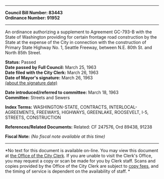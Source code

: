 * * * * *  
  
**Council Bill Number: [](#h0)[](#h2)83443**   
**Ordinance Number: 91952**  
  
* * * * *  
  
An ordinance authorizing a supplement to Agreement GC-793-B with the State of Washington providing for certain frontage road construction by the State at the expense of the City in connection with the construction of Primary State Highway No. 1, Seattle Freeway, between N.E. 80th St. and North 85th Street.  
  
**Status:** Passed   
**Date passed by Full Council:** March 25, 1963   
**Date filed with the City Clerk:** March 26, 1963   
**Date of Mayor's signature:** March 26, 1963   
[(about the signature date)](/~public/approvaldate.htm)   
  
  
**Date introduced/referred to committee:** March 18, 1963   
**Committee:** Streets and Sewers   
  
**Index Terms:** WASHINGTON-STATE, CONTRACTS, INTERLOCAL-AGREEMENTS, FREEWAYS, HIGHWAYS, GREENLAKE, ROOSEVELT, I-5, STREETS, CONSTRUCTION  
  
**References/Related Documents:** Related: CF 247576, Ord 89438, 91238  
  
**Fiscal Note:** *(No fiscal note available at this time)*  
  
* * * * *  
  
*No text for this document is available on-line. You may view this document at [the Office of the City Clerk](http://www.seattle.gov/leg/clerk/contactUs.htm). If you are unable to visit the Clerk's Office, you may request a copy or scan be made for you by Clerk staff. Scans and copies provided by the Office of the City Clerk are subject to [copy fees](http://clerk.seattle.gov/~public/clerkfees.htm), and the timing of service is dependent on the availability of staff. *  
  
  
